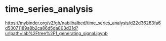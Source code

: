 # time_series_analysis

https://mybinder.org/v2/gh/nabilbalbed/time_series_analysis/d22d36263fa6d53071189a8b2ca86d5da803d31d?urlpath=lab%2Ftree%2F1_generating_signal.ipynb
